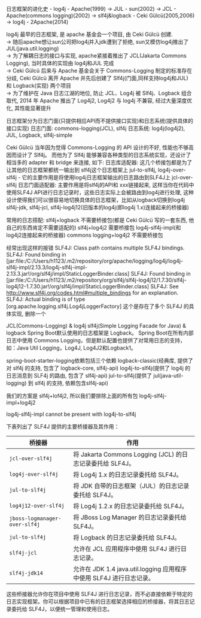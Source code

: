 日志框架的进化史 - log4j - Apache(1999) -> JUL - sun(2002) -> JCL - Apache(commons logging)(2002) -> slf4j&logback - Ceki Gülcü(2005,2006) -> log4j - 2Apache(2014)

log4j 最早的日志框架, 是 apache 基金会一个项目, 由 Ceki Gülcü 创建.  
-> 随后apache想让sun公司把log4j并入jdk遭到了拒绝, sun又模仿log4j推出了JUL(java.util.logging)  
-> 为了解耦日志的接口与实现, apache紧接着推出了 JCL(Jakarta Commons Logging), 当时具体的实现由 log4j和JUL 完成  
-> Ceki Gülcü 后来与 Apache 基金会关于 Commons-Logging 制定的标准存在分歧, Ceki Gülcü 离开 Apache 并先后创建了 Slf4j(门面,同样支持log4j和JUL) 和 Logback(实现) 两个项目  
-> 为了维护在 Java 日志江湖的地位, 防止 JCL、Log4j 被 Slf4j、Logback 组合取代, 2014 年 Apache 推出了 Log4j2, Log4j2 与 log4j 不兼容, 经过大量深度优化, 其性能显著提升  

日志框架分为日志门面(只提供相应API而不提供接口实现)和日志系统(提供具体的接口实现)
日志门面: commons-logging(JCL), slf4j
日志系统: log4j(log4j2), JUL, Logback, slf4j-simple

 Ceki Gülcü 当年因为觉得 Commons-Logging 的 API 设计的不好, 性能也不够高因而设计了 Slf4j。
 而他为了 Slf4j 能够兼容各种类型的日志系统实现，还设计了相当多的 adapter 和 bridge 来连接, 如下:
日志库适配器: 这几个桥接包都是为了让其他的日志框架都统一输出到 slf4j这个日志框架上
    jul-to-slf4j,
    log4j-over-slf4j - 它的主要作用是将使用log4j日志框架输出的日志路由到SLF4J上
    jcl-over-slf4j
日志门面适配器: 主要作用是将slf4j的API和 xxx链接起来, 这样当你在代码中使用SLF4J API进行日志记录时，这些日志实际上会被路由到log4j进行处理, 这种设计使得我们可以很容易地切换具体的日志框架，比如从logback切换到log4j
    slf4j-jdk, slf4j-jcl, slf4j-log4j12(旧版本的log4j(即log4j 1.x)连接起来的桥接器)

常用的日志搭配:
    slf4j+logback 不需要桥接包(都是 Ceki Gülcü 写的一套东西, 他自己的东西肯定不需要适配的)
    slf4j+log4j2 需要桥接包 log4j-slf4j-impl(和log4j2连接起来的桥接器)
    commons logging+log4j2 不需要桥接包

经常出现这样的报错
SLF4J: Class path contains multiple SLF4J bindings.
SLF4J: Found binding in [jar:file:/C:/Users/h1123/.m2/repository/org/apache/logging/log4j/log4j-slf4j-impl/2.13.3/log4j-slf4j-impl-2.13.3.jar!/org/slf4j/impl/StaticLoggerBinder.class]
SLF4J: Found binding in [jar:file:/C:/Users/h1123/.m2/repository/org/slf4j/slf4j-log4j12/1.7.30/slf4j-log4j12-1.7.30.jar!/org/slf4j/impl/StaticLoggerBinder.class]
SLF4J: See http://www.slf4j.org/codes.html#multiple_bindings for an explanation.
SLF4J: Actual binding is of type [org.apache.logging.slf4j.Log4jLoggerFactory]
这个是存在了多个 SLF4J 的具体实现, 删除一个


JCL(Commons-Logging) & log4j
slf4j(Simple Logging Facade for Java) & logback
Spring Boot默认使用的日志框架是 Logback。
Spring Boot在所有内部日志中使用 Commons Logging，但是默认配置也提供了对常用日志的支持，如：Java Util Logging，Log4J, Log4J2和Logback1。

spring-boot-starter-logging依赖包括三个依赖
logback-classic(经典库, 提供了对 slf4j 的支持, 包含了 logback-core, slf4j-api)
log4j-to-slf4j(提供了 log4j 的日志消息到 SLF4j 的路由, 包含了 slf4j-api)
jul-to-slf4j(提供了 jul(java-util-logging) 到 slf4j 的支持, 依赖包含slf4j-api)

我们的方案是 slf4j+lof4j2, 所以我们要排除上面的所有包
log4j-slf4j-impl+log4j2

log4j-slf4j-impl cannot be present with log4j-to-slf4j


下表列出了 SLF4J 提供的主要桥接器及其作用：

| 桥接器                     | 作用                                                             |
|--------------------------|------------------------------------------------------------------|
| `jcl-over-slf4j`         | 将 Jakarta Commons Logging (JCL) 的日志记录委托给 SLF4J。             |
| `log4j-over-slf4j`       | 将 Log4j 1.x 的日志记录委托给 SLF4J。                                 |
| `jul-to-slf4j`           | 将 JDK 自带的日志框架（JUL）的日志记录委托给 SLF4J。                    |
| `log4j12-over-slf4j`     | 将 Log4j 1.2.x 的日志记录委托给 SLF4J。                              |
| `jboss-logmanager-over-slf4j` | 将 JBoss Log Manager 的日志记录委托给 SLF4J。                         |
| `jul-to-slf4j`           | 将 Logback 的日志记录委托给 SLF4J。                                  |
| `slf4j-jcl`              | 允许在 JCL 应用程序中使用 SLF4J 进行日志记录。                         |
| `slf4j-jdk14`            | 允许在 JDK 1.4 java.util.logging 应用程序中使用 SLF4J 进行日志记录。    |

这些桥接器允许你在项目中使用 SLF4J 进行日志记录，而不必直接依赖于特定的日志实现框架。你可以根据项目中已有的日志框架选择相应的桥接器，将其日志记录委托给 SLF4J，以便统一管理和使用日志。

